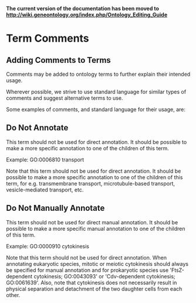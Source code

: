 **The current version of the documentation has been moved to http://wiki.geneontology.org/index.php/Ontology_Editing_Guide**

# Term Comments

## Adding Comments to Terms

Comments may be added to ontology terms to further explain their intended usage.

Wherever possible, we strive to use standard language for similar types of comments and suggest alternative terms to use. 

Some examples of comments, and standard language for their usage, are:

## Do Not Annotate
This term should not be used for direct annotation.  It should be possible to make a more specific annotation to one of the children of this term. 

Example:
GO:0006810 transport 

Note that this term should not be used for direct annotation. It should be possible to make a more specific annotation to one of the children of this term, for e.g. transmembrane transport, microtubule-based transport, vesicle-mediated transport, etc. 

## Do Not Manually Annotate
This term should not be used for direct manual annotation.  It should be possible to make a more specific manual annotation to one of the children of this term.   

Example:
GO:0000910 cytokinesis

Note that this term should not be used for direct annotation. When annotating eukaryotic species, mitotic or meiotic cytokinesis should always be specified for manual annotation and for prokaryotic species use 'FtsZ-dependent cytokinesis; GO:0043093' or 'Cdv-dependent cytokinesis; GO:0061639'.  Also, note that cytokinesis does not necessarily result in physical separation and detachment of the two daughter cells from each other.
